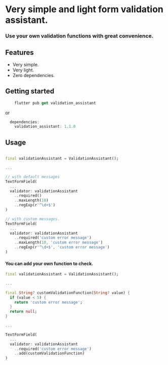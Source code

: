 <!-- 
This README describes the package. If you publish this package to pub.dev,
this README's contents appear on the landing page for your package.

For information about how to write a good package README, see the guide for
[writing package pages](https://dart.dev/guides/libraries/writing-package-pages). 

For general information about developing packages, see the Dart guide for
[creating packages](https://dart.dev/guides/libraries/create-library-packages)
and the Flutter guide for
[developing packages and plugins](https://flutter.dev/developing-packages). 
-->

# Very simple and light form validation assistant.
### Use your own validation functions with great convenience.


## Features

[//]: # (List what your package can do. Maybe include images, gifs, or videos.)

- Very simple.
- Very light.
- Zero dependencies.

## Getting started

[//]: # (start using the package.)

```dart
    flutter pub get validation_assistant
```
or
```dart
  dependencies:
    validation_assistant: 1.1.0
```

## Usage

```dart

final validationAssistant = ValidationAssistant();

...

// with default messages
TextFormField(
  ...
  validator: validationAssistant
    ..required()
    ..maxLength(10)
    ..regExp(r'^\d+$')
)

// with custom messages.
TextFormField(
  ...
  validator: validationAssistant
    ..required('custom error message')
    ..maxLength(10, 'custom error message')
    ..regExp(r'^\d+$', 'custom error message')
)
```

#### You can add your own function to check.

```dart
final validationAssistant = ValidationAssistant();

...
    
final String? customValidationFunction(String? value) {
  if (value < 5) {
    return 'custom error message';  
  }
  return null;
}

...

TextFormField(
  ...
  validator: validationAssistant
    ..required('custom error message')
    ..add(customValidationFunction)
)
```

[//]: # (## Additional information)

[//]: # (Tell users more about the package: where to find more information, how to )

[//]: # (contribute to the package, how to file issues, what response they can expect )

[//]: # (from the package authors, and more.)
